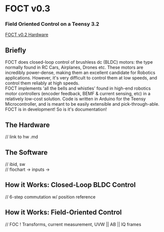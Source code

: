 # FOCT v0.3
### Field Oriented Control on a Teensy 3.2

[FOCT v0.2 Hardware](https://github/com/jakeread/tesc/Documentation/foct-board-v0-2.png)

## Briefly
FOCT does closed-loop control of brushless dc (BLDC) motors: the type normally found in RC Cars, Airplanes, Drones etc. These motors are incredibly power-dense, making them an excellent candidate for Robotics applications. However, it's very difficult to control them at low speeds, and control them reliably at high speeds.  
FOCT implements 'all the bells and whistles' found in high-end robotics motor controllers (encoder feedback, BEMF & current sensing, etc) in a relatively low-cost solution. Code is written in Arduino for the Teensy Microcontroller, and is meant to be easily extensible and pick-through-able.
FOCT is in development! So is it's documentation!

## The Hardware  
// link to hw .md

## The Software
// ibid, sw  
// flochart -> inputs ->

## How it Works: Closed-Loop BLDC Control
// 6-step commutation w/ position reference

## How it Works: Field-Oriented Control
// FOC ! Transforms, current measurement, UVW || AB || IQ frames  
